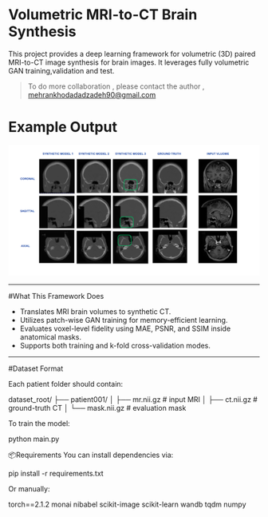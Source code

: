 # Volumetric MRI-to-CT Brain Synthesis

This project provides a deep learning framework for volumetric (3D) paired MRI-to-CT image synthesis for brain images. It leverages fully volumetric GAN training,validation and test.

> To do more collaboration , please contact the author , mehrankhodadadzadeh90@gmail.com
  # Example Output

![Example MRI-to-CT synthesis](test.png)

---

#What This Framework Does

- Translates MRI brain volumes to synthetic CT.
- Utilizes patch-wise GAN training for memory-efficient learning.
- Evaluates voxel-level fidelity using MAE, PSNR, and SSIM inside anatomical masks.
- Supports both training and k-fold cross-validation modes.

---

#Dataset Format

Each patient folder should contain:

dataset_root/
├── patient001/
│ ├── mr.nii.gz # input MRI
│ ├── ct.nii.gz # ground-truth CT
│ └── mask.nii.gz # evaluation mask


To train the model:

python main.py



📦Requirements
You can install dependencies via:


pip install -r requirements.txt



Or manually:

torch==2.1.2
monai
nibabel
scikit-image
scikit-learn
wandb
tqdm
numpy

